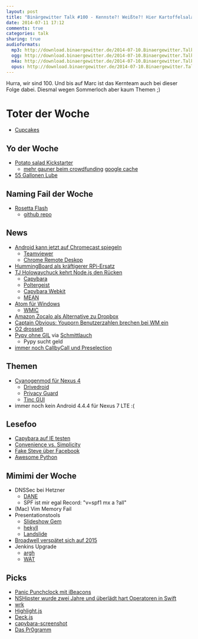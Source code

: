 ```yaml
---
layout: post
title: "Binärgewitter Talk #100 - Kennste?! Weißte?! Hier Kartoffelsalat!"
date: 2014-07-11 17:12
comments: true
categories: talk
sharing: true
audioformats:
  mp3: http://download.binaergewitter.de/2014-07-10.Binaergewitter.Talk.100.mp3
  ogg: http://download.binaergewitter.de/2014-07-10.Binaergewitter.Talk.100.ogg
  m4a: http://download.binaergewitter.de/2014-07-10.Binaergewitter.Talk.100.m4a
  opus: http://download.binaergewitter.de/2014-07-10.Binaergewitter.Talk.100.opus
---
```

Hurra, wir sind 100. Und bis auf Marc ist das Kernteam auch bei dieser Folge dabei. Diesmal wegen Sommerloch aber kaum Themen ;)

# Toter der Woche

- [Cupcakes](http://www.cbc.ca/news/1.2688030)

## Yo der Woche

- [Potato salad Kickstarter](https://www.kickstarter.com/projects/324283889/potato-salad)
  - [mehr gauner beim crowdfunding](https://www.indiegogo.com/projects/wifiex) [google cache](http://webcache.googleusercontent.com/search?q=cache:03fcMBC_AvIJ:https://www.indiegogo.com/projects/wifiex+&cd=1&hl=de&ct=clnk&gl=de&client=firefox-a)
- [55 Gallonen Lube](http://www.amazon.com/Passion-Natural-Water-Based-Lubricant-Gallon/dp/B005MR3IVO?tag=krebsco-21)

## Naming Fail der Woche

- [Rosetta Flash](http://miki.it/blog/2014/7/8/abusing-jsonp-with-rosetta-flash/)
    * [github repo](https://github.com/mikispag/rosettaflash)

## News

- [Android kann jetzt auf Chromecast spiegeln](http://chrome.blogspot.de/2014/07/mirror-your-android-screen-to-tv-with.html)
    * [Teamviewer](https://www.teamviewer.com)
    * [Chrome Remote Deskop](http://www.heise.de/open/meldung/Chrome-Remote-Desktop-steuert-jetzt-auch-Linux-Systeme-2253273.html)
- [HummingBoard als kräftigerer RPi-Ersatz](http://www.solid-run.com/products/hummingboard/)
- [TJ Holowaychuck kehrt Node.js den Rücken](https://medium.com/code-adventures/4ba9e7f3e52b)
    * [Capybara](https://github.com/jnicklas/capybara)
    * [Poltergeist](https://github.com/teampoltergeist/poltergeist)
    * [Capybara Webkit](https://github.com/thoughtbot/capybara-webkit)
    * [MEAN](http://mean.io/#!/)
- [Atom für Windows](http://blog.atom.io/2014/07/09/hello-windows.html)
    * [WMIC](http://euer.krebsco.de/wiki/knowledge_base.html#wmic)
- [Amazon Zocalo als Alternative zu Dropbox](http://techcrunch.com/2014/07/10/amazon-goes-after-box-dropbox-and-huddle-launches-zocalo-for-secure-enterprise-storage/)
- [Captain Obvious: Youporn Benutzerzahlen brechen bei WM ein](http://www.golem.de/news/deutschland-youporns-nutzerzahlen-waehrend-der-wm-spiele-eingebrochen-1407-107803.html)
- [O2 drosselt](http://www.heise.de/netze/meldung/O2-drosselt-DSL-ab-1-Oktober-2251497.html)
- [Pypy ohne GIL](http://www.linux-magazin.de/NEWS/Pypy-STM-liefert-Python-ohne-GIL) via [Schmittlauch](https://twitter.com/schmittlauch)
    * Pypy sucht geld
- [immer noch CallbyCall und Preselection](http://www.heise.de/newsticker/meldung/Telekom-muss-weiter-Preselection-und-Call-by-Call-anbieten-2251774.html)

## Themen

- [Cyanogenmod für Nexus 4](http://download.cyanogenmod.org/?device=mako)
    * [Drivedroid](https://play.google.com/store/apps/details?id=com.softwarebakery.drivedroid&hl=de)
    * [Privacy Guard](http://winfuture.de/news,80241.html)
    * [Tinc GUI](https://play.google.com/store/apps/details?id=org.poirsouille.tinc_gui&hl=de)
- immer noch kein Android 4.4.4 für Nexus 7 LTE :(

## Lesefoo

- [Capybara auf IE testen](http://altoros.github.io/2013/running-capybara-tests-in-remote-browsers/)
- [Convenience vs. Simplicity](https://speakerdeck.com/solnic/convenience-vs-simplicity)
- [Fake Steve über Facebook](http://www.fakesteve.net/2007/12/faceberg-were-sorry-really-okay-not.html)
- [Awesome Python](https://github.com/vinta/awesome-python)

## Mimimi der Woche

- DNSSec bei Hetzner
    * [DANE](http://de.wikipedia.org/wiki/DNS-based_Authentication_of_Named_Entities)
    * SPF ist mir egal Record: "v=spf1 mx a ?all"
- (Mac) Vim Memory Fail
- Presentationstools
    * [Slideshow Gem](https://github.com/slideshow-s9/slideshow)
    * [hekyll](https://github.com/bmcmurray/hekyll)
    * [Landslide](https://github.com/adamzap/landslide)
- [Broadwell verspätet sich auf 2015](http://www.macrumors.com/2014/07/09/broadwell-early-to-mid-2015/)
- Jenkins Upgrade
    * [argh](https://issues.jenkins-ci.org/browse/JENKINS-22115)
    * [WAT](https://issues.jenkins-ci.org/browse/JENKINS-19345?focusedCommentId=198210&page=com.atlassian.jira.plugin.system.issuetabpanels:comment-tabpanel#comment-198210)


## Picks

- [Panic Punchclock mit iBeacons](http://www.panic.com/blog/punchclock-fun-with-ibeacons/)
- [NSHipster wurde zwei Jahre und überlädt hart Operatoren in Swift](http://nshipster.com/nscalendarunityear/)
- [wrk](https://github.com/wg/wrk)
- [Highlight.js](http://highlightjs.org/)
- [Deck.js](http://imakewebthings.com/deck.js/)
- [capybara-screenshot](https://github.com/mattheworiordan/capybara-screenshot)
- [Das Pr0gramm](http://pr0gramm.com/)

